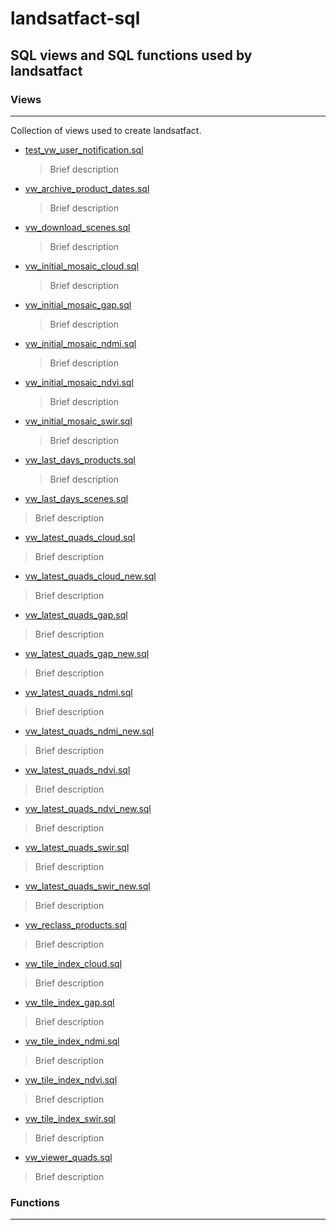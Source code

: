 # landsatfact-sql
## SQL views and SQL functions used by landsatfact

### Views
---
Collection of views used to create landsatfact.  
* [test_vw_user_notification.sql](views/test_vw_user_notification.sql)
  > Brief description

* [vw_archive_product_dates.sql](views/vw_archive_product_dates.sql)
  > Brief description

* [vw_download_scenes.sql](views/vw_download_scenes.sql)
  > Brief description

* [vw_initial_mosaic_cloud.sql](views/vw_initial_mosaic_cloud.sql)
  > Brief description

* [vw_initial_mosaic_gap.sql](views/vw_initial_mosaic_gap.sql)
  > Brief description

* [vw_initial_mosaic_ndmi.sql](views/vw_initial_mosaic_ndmi.sql)
  > Brief description

* [vw_initial_mosaic_ndvi.sql](views/vw_initial_mosaic_ndvi.sql)
  > Brief description

* [vw_initial_mosaic_swir.sql](views/vw_initial_mosaic_swir.sql)
  > Brief description

* [vw_last_days_products.sql](viewws/vw_last_days_products.sql)
  > Brief description

* [vw_last_days_scenes.sql](views/vw_last_days_scenes.sql)
> Brief description

* [vw_latest_quads_cloud.sql](views/vw_latest_quads_cloud.sql)
> Brief description

* [vw_latest_quads_cloud_new.sql](views/vw_latest_quads_cloud_new.sql)
> Brief description

* [vw_latest_quads_gap.sql](views/vw_latest_quads_gap.sql)
> Brief description

* [vw_latest_quads_gap_new.sql](views/vw_latest_quads_gap_new.sql)
> Brief description

* [vw_latest_quads_ndmi.sql](views/vw_latest_quads_ndmi.sql)
> Brief description

* [vw_latest_quads_ndmi_new.sql](views/vw_latest_quads_ndmi_new.sql)
> Brief description

* [vw_latest_quads_ndvi.sql](views/vw_latest_quads_ndvi.sql)
> Brief description

* [vw_latest_quads_ndvi_new.sql](views/vw_latest_quads_ndvi_new.sql)
> Brief description

* [vw_latest_quads_swir.sql](views/vw_latest_quads_swir.sql)
> Brief description

* [vw_latest_quads_swir_new.sql](views/vw_latest_quads_swir_new.sql)
> Brief description

* [vw_reclass_products.sql](views/vw_reclass_products.sql)
> Brief description

* [vw_tile_index_cloud.sql](views/vw_tile_index_cloud.sql)
> Brief description

* [vw_tile_index_gap.sql](views/vw_tile_index_gap.sql)
> Brief description

* [vw_tile_index_ndmi.sql](views/vw_tile_index_ndmi.sql)
> Brief description

* [vw_tile_index_ndvi.sql](views/vw_tile_index_ndvi.sql)
> Brief description

* [vw_tile_index_swir.sql](views/vw_tile_index_swir.sql)
> Brief description

* [vw_viewer_quads.sql](views/vw_viewer_quads.sql)
> Brief description

### Functions
---

